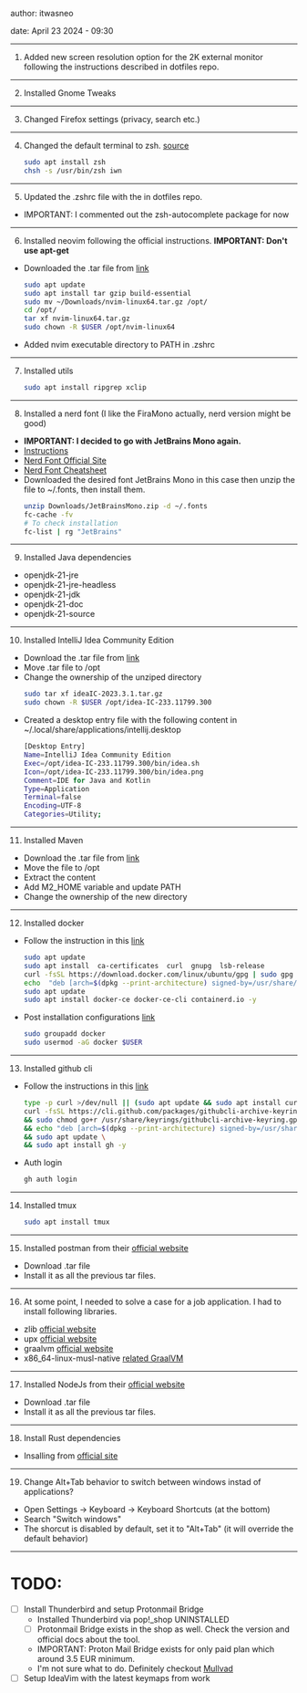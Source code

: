 author: itwasneo

date: April 23 2024 - 09:30

---

1) Added new screen resolution option for the 2K external monitor following
the instructions described in dotfiles repo.
---
2) Installed Gnome Tweaks
---
3) Changed Firefox settings (privacy, search etc.)
---
4) Changed the default terminal to zsh. [source](https://www.debugpoint.com/install-use-zsh/)
    ```bash
    sudo apt install zsh
    chsh -s /usr/bin/zsh iwn
    ```
---
5) Updated the .zshrc file with the in dotfiles repo.
- IMPORTANT: I commented out the zsh-autocomplete package for now
---
6) Installed neovim following the official instructions. **IMPORTANT: Don't use apt-get**
- Downloaded the .tar file from [link](https://github.com/neovim/neovim/releases/latest/download/nvim-linux64.tar.gz)
    ```bash
    sudo apt update
    sudo apt install tar gzip build-essential
    sudo mv ~/Downloads/nvim-linux64.tar.gz /opt/
    cd /opt/
    tar xf nvim-linux64.tar.gz
    sudo chown -R $USER /opt/nvim-linux64	
    ```
- Added nvim executable directory to PATH in .zshrc	
---
7) Installed utils
    ```bash
    sudo apt install ripgrep xclip
---
8) Installed a nerd font (I like the FiraMono actually, nerd version might be good)
- **IMPORTANT: I decided to go  with JetBrains Mono again.**
- [Instructions](https://linuxspin.com/install-nerd-fonts-on-ubuntu/)
- [Nerd Font Official Site](https://www.nerdfonts.com/font-downloads)
- [Nerd Font Cheatsheet](https://www.nerdfonts.com/cheat-sheet)
- Downloaded the desired font JetBrains Mono in this case then unzip the
file to ~/.fonts, then install them.
    ```bash
    unzip Downloads/JetBrainsMono.zip -d ~/.fonts
    fc-cache -fv
    # To check installation
    fc-list | rg "JetBrains"
    ```
---
9) Installed Java dependencies
- openjdk-21-jre
- openjdk-21-jre-headless
- openjdk-21-jdk
- openjdk-21-doc
- openjdk-21-source
---
10) Installed IntelliJ Idea Community Edition
- Download the .tar file from [link](https://www.jetbrains.com/idea/download/?section=linux)
- Move .tar file to /opt
- Change the ownership of the unziped directory
    ```bash
    sudo tar xf ideaIC-2023.3.1.tar.gz
    sudo chown -R $USER /opt/idea-IC-233.11799.300
    ```
- Created a desktop entry file with the following content in ~/.local/share/applications/intellij.desktop
    ```bash
    [Desktop Entry]
    Name=IntelliJ Idea Community Edition
    Exec=/opt/idea-IC-233.11799.300/bin/idea.sh
    Icon=/opt/idea-IC-233.11799.300/bin/idea.png
    Comment=IDE for Java and Kotlin
    Type=Application
    Terminal=false
    Encoding=UTF-8
    Categories=Utility;
    ```
---
11) Installed Maven
- Download the .tar file from [link](https://maven.apache.org/download.cgi)
- Move the file to /opt
- Extract the content
- Add M2_HOME variable and update PATH
- Change the ownership of the new directory
---
12) Installed docker
- Follow the instruction in this [link](https://linuxhint.com/install-docker-on-pop_os/)
    ```bash
    sudo apt update
    sudo apt install  ca-certificates  curl  gnupg  lsb-release
    curl -fsSL https://download.docker.com/linux/ubuntu/gpg | sudo gpg --dearmor -o /usr/share/keyrings/docker-archive-keyring.gpg
    echo  "deb [arch=$(dpkg --print-architecture) signed-by=/usr/share/keyrings/docker-archive-keyring.gpg] https://download.docker.com/linux/ubuntu   $(lsb_release -cs) stable" | sudo tee /etc/apt/sources.list.d/docker.list > /dev/null
    sudo apt update
    sudo apt install docker-ce docker-ce-cli containerd.io -y
    ```
- Post installation configurations [link](https://docs.docker.com/engine/install/linux-postinstall/)
    ```bash
    sudo groupadd docker
    sudo usermod -aG docker $USER
    ```
---
13) Installed github cli
- Follow the instructions in this [link](https://github.com/cli/cli/blob/trunk/docs/install_linux.mdu)
    ```bash
    type -p curl >/dev/null || (sudo apt update && sudo apt install curl -y)
    curl -fsSL https://cli.github.com/packages/githubcli-archive-keyring.gpg | sudo dd of=/usr/share/keyrings/githubcli-archive-keyring.gpg \
    && sudo chmod go+r /usr/share/keyrings/githubcli-archive-keyring.gpg \
    && echo "deb [arch=$(dpkg --print-architecture) signed-by=/usr/share/keyrings/githubcli-archive-keyring.gpg] https://cli.github.com/packages stable main" | sudo tee /etc/apt/sources.list.d/github-cli.list > /dev/null \
    && sudo apt update \
    && sudo apt install gh -y
    ```
- Auth login
    ```bash
    gh auth login
    ```
---
14) Installed tmux
    ```bash
    sudo apt install tmux
    ```
---
15) Installed postman from their [official website](https://www.postman.com/downloads/)
- Download .tar file
- Install it as all the previous tar files.
---
16) At some point, I needed to solve a case for a job application. I had to 
install following libraries.

- zlib [official website](https://github.com/madler/zlib/releases/download/v1.3/zlib-1.3.tar.gz)
- upx [official website](https://github.com/upx/upx/releases/download/v4.2.1/upx-4.2.1-amd64_linux.tar.xz)
- graalvm [official website](https://www.graalvm.org/downloads/)
- x86_64-linux-musl-native [related GraalVM](https://www.graalvm.org/latest/reference-manual/native-image/guides/build-static-executables/)
---
17) Installed NodeJs from their [official website](https://nodejs.org/en/download)
- Download .tar file
- Install it as all the previous tar files.
---
18) Install Rust dependencies
- Insalling from [official site](https://rustup.rs/)
---
19) Change Alt+Tab behavior to switch between windows instad of applications?
- Open Settings -> Keyboard -> Keyboard Shortcuts (at the bottom)
- Search "Switch windows"
- The shorcut is disabled by default, set it to "Alt+Tab" (it will override the
default behavior)
---

# TODO:

- [ ] Install Thunderbird and setup Protonmail Bridge
    - Installed Thunderbird via pop!_shop
        UNINSTALLED
    - [ ] Protonmail Bridge exists in the shop as well. Check the version and
    official docs about the tool.
    - IMPORTANT: Proton Mail Bridge exists for only paid plan which around 3.5
    EUR minimum.
    - I'm not sure what to do. Definitely checkout [Mullvad](https://mullvad.net/en/account/login?next=%2Fen%2Faccount)
- [ ] Setup IdeaVim with the latest keymaps from work
